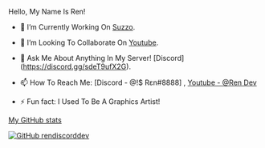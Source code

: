 Hello, My Name Is Ren!

- 🔭 I’m Currently Working On [Suzzo](https://discord.com/api/oauth2/authorize?client_id=799480445217013760&permissions=8&scope=bot).
- 👯 I’m Looking To Collaborate On [Youtube](https://www.youtube.com/channel/UCtgy9D7YB9pb_2g_Ruu19Lg).
- 💬 Ask Me About Anything In My Server! [Discord] (https://discord.gg/sdeT9ufX2G).
- 📫 How To Reach Me: [Discord - @!$ Rɛn#8888] , [Youtube - @Ren Dev](https://www.youtube.com/channel/UCtgy9D7YB9pb_2g_Ruu19Lg)

- ⚡ Fun fact: I Used To Be A Graphics Artist!

[My GitHub stats](https://github-readme-stats.vercel.app/api?username=rendiscorddev&show_icons=true&theme=tokyonight)

[![GitHub rendiscorddev](https://img.shields.io/github/followers/rendiscorddev?label=follow&style=social)](https://github.com/rendiscorddev)
